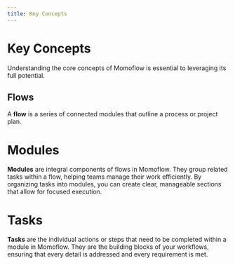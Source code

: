```yaml
---
title: Key Concepts
---
```


# Key Concepts

Understanding the core concepts of Momoflow is essential to leveraging its full potential.

## Flows
A **flow** is a series of connected modules that outline a process or project plan.

# Modules

**Modules** are integral components of flows in Momoflow. They group related tasks within a flow, helping teams manage their work efficiently. By organizing tasks into modules, you can create clear, manageable sections that allow for focused execution.


# Tasks

**Tasks** are the individual actions or steps that need to be completed within a module in Momoflow. They are the building blocks of your workflows, ensuring that every detail is addressed and every requirement is met.
